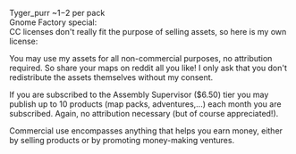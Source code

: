 Tyger_purr ~$1-$2 per pack  
Gnome Factory special:  
CC licenses don't really fit the purpose of selling assets, so here is my own license:
 
You may use my assets for all non-commercial purposes, no attribution required. So share your maps on reddit all you like! I only ask that you don't redistribute the assets themselves without my consent.
 
If you are subscribed to the Assembly Supervisor ($6.50) tier you may publish up to 10 products (map packs, adventures,...) each month you are subscribed. Again, no attribution necessary (but of course appreciated!).
 
Commercial use encompasses anything that helps you earn money, either by selling products or by promoting money-making ventures.